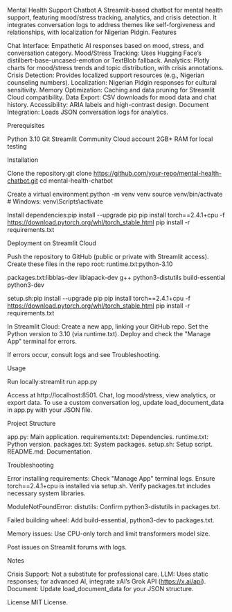 Mental Health Support Chatbot
A Streamlit-based chatbot for mental health support, featuring mood/stress tracking, analytics, and crisis detection. It integrates conversation logs to address themes like self-forgiveness and relationships, with localization for Nigerian Pidgin.
Features

Chat Interface: Empathetic AI responses based on mood, stress, and conversation category.
Mood/Stress Tracking: Uses Hugging Face’s distilbert-base-uncased-emotion or TextBlob fallback.
Analytics: Plotly charts for mood/stress trends and topic distribution, with crisis annotations.
Crisis Detection: Provides localized support resources (e.g., Nigerian counseling numbers).
Localization: Nigerian Pidgin responses for cultural sensitivity.
Memory Optimization: Caching and data pruning for Streamlit Cloud compatibility.
Data Export: CSV downloads for mood data and chat history.
Accessibility: ARIA labels and high-contrast design.
Document Integration: Loads JSON conversation logs for analytics.

Prerequisites

Python 3.10
Git
Streamlit Community Cloud account
2GB+ RAM for local testing

Installation

Clone the repository:git clone https://github.com/your-repo/mental-health-chatbot.git
cd mental-health-chatbot


Create a virtual environment:python -m venv venv
source venv/bin/activate  # Windows: venv\Scripts\activate


Install dependencies:pip install --upgrade pip
pip install torch==2.4.1+cpu -f https://download.pytorch.org/whl/torch_stable.html
pip install -r requirements.txt



Deployment on Streamlit Cloud

Push the repository to GitHub (public or private with Streamlit access).
Create these files in the repo root:
runtime.txt:python-3.10


packages.txt:libblas-dev
liblapack-dev
g++
python3-distutils
build-essential
python3-dev


setup.sh:pip install --upgrade pip
pip install torch==2.4.1+cpu -f https://download.pytorch.org/whl/torch_stable.html
pip install -r requirements.txt




In Streamlit Cloud:
Create a new app, linking your GitHub repo.
Set the Python version to 3.10 (via runtime.txt).
Deploy and check the "Manage App" terminal for errors.


If errors occur, consult logs and see Troubleshooting.

Usage

Run locally:streamlit run app.py


Access at http://localhost:8501.
Chat, log mood/stress, view analytics, or export data.
To use a custom conversation log, update load_document_data in app.py with your JSON file.

Project Structure

app.py: Main application.
requirements.txt: Dependencies.
runtime.txt: Python version.
packages.txt: System packages.
setup.sh: Setup script.
README.md: Documentation.

Troubleshooting

Error installing requirements:
Check "Manage App" terminal logs.
Ensure torch==2.4.1+cpu is installed via setup.sh.
Verify packages.txt includes necessary system libraries.


ModuleNotFoundError: distutils:
Confirm python3-distutils in packages.txt.


Failed building wheel:
Add build-essential, python3-dev to packages.txt.


Memory issues:
Use CPU-only torch and limit transformers model size.


Post issues on Streamlit forums with logs.

Notes

Crisis Support: Not a substitute for professional care.
LLM: Uses static responses; for advanced AI, integrate xAI’s Grok API (https://x.ai/api).
Document: Update load_document_data for your JSON structure.

License
MIT License.
